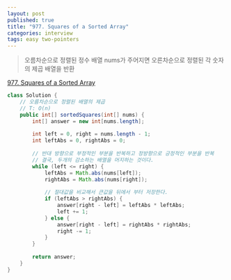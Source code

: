 ```yaml
---
layout: post
published: true
title: "977. Squares of a Sorted Array"
categories: interview
tags: easy two-pointers
---
```


> 오름차순으로 정렬된 정수 배열 nums가 주어지면 오른차순으로 정렬된 각 숫자의 제곱 배열을 반환

[977. Squares of a Sorted Array](https://leetcode.com/problems/squares-of-a-sorted-array/)

```java
class Solution {
    // 오름차순으로 정렬된 배열의 제곱
    // T: O(n)
    public int[] sortedSquares(int[] nums) {
        int[] answer = new int[nums.length];
        
        int left = 0, right = nums.length - 1;
        int leftAbs = 0, rightAbs = 0;
        
        // 반대 방향으로 부정적인 부분을 반복하고 정방향으로 긍정적인 부분을 반복
        // 결국, 두개의 감소하는 배열을 머지하는 것이다.
        while (left <= right) {
            leftAbs = Math.abs(nums[left]);
            rightAbs = Math.abs(nums[right]);
            
            // 절대값을 비교해서 큰값을 뒤에서 부터 저장한다.
            if (leftAbs > rightAbs) {
                answer[right - left] = leftAbs * leftAbs;
                left += 1;
            } else {
                answer[right - left] = rightAbs * rightAbs;
                right -= 1;
            }
        }
        
        return answer;
    }
}
```

